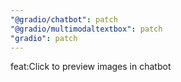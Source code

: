 ```yaml
---
"@gradio/chatbot": patch
"@gradio/multimodaltextbox": patch
"gradio": patch
---
```


feat:Click to preview images in chatbot 
